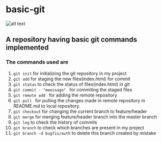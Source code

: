 # basic-git
![alt text](https://avatars.githubusercontent.com/u/18133?s=200&v=4)
## A repository having basic git commands implemented
### The commands used are
1. `git init` for initializing the git repository in my project
2. `git add` for staging the new files(index.html) for commit
3. `git status` to check the status of files(index.html) in git
4. `git commit - "meessage" ` for commiting the staged files
5. `git remote add ` for adding the remote repository
6. `git pull ` for pulling the changes made in remote repository in README.md to local repository.
7. `git checkout` for changing the current branch to feature/header
8. `git merge` for merging feature/header branch into the master branch
9. `git log` to check the history of commits
10. `git branch` to check which branches are present in my project
11. `git branch -d bugfix/auth` to delete this branch created by mistake
